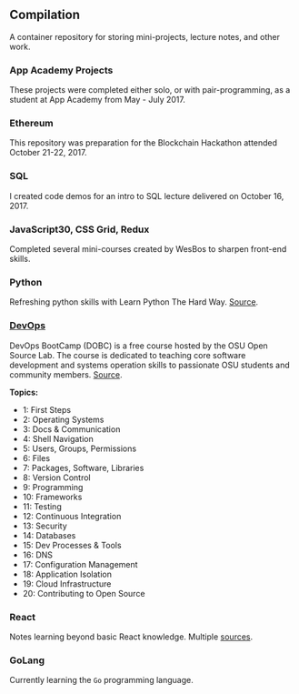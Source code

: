 ## Compilation
A container repository for storing mini-projects, lecture notes, and other work.

### App Academy Projects
These projects were completed either solo, or with pair-programming, as a student at App Academy from May - July 2017.

### Ethereum
This repository was preparation for the Blockchain Hackathon attended October 21-22, 2017.

### SQL
I created code demos for an intro to SQL lecture delivered on October 16, 2017.

### JavaScript30, CSS Grid, Redux
Completed several mini-courses created by WesBos to sharpen front-end skills.

### Python
Refreshing python skills with Learn Python The Hard Way. [Source](https://learnpythonthehardway.org).

### [DevOps](./DevOps)
DevOps BootCamp (DOBC) is a free course hosted by the OSU Open Source Lab. The course is dedicated to teaching core software development and systems operation skills to passionate OSU students and community members. [Source](https://devopsbootcamp.osuosl.org/).

**Topics:**
* 1: First Steps
* 2: Operating Systems
* 3: Docs & Communication
* 4: Shell Navigation
* 5: Users, Groups, Permissions
* 6: Files
* 7: Packages, Software, Libraries
* 8: Version Control
* 9: Programming
* 10: Frameworks
* 11: Testing
* 12: Continuous Integration
* 13: Security
* 14: Databases
* 15: Dev Processes & Tools
* 16: DNS
* 17: Configuration Management
* 18: Application Isolation
* 19: Cloud Infrastructure
* 20: Contributing to Open Source

### React

Notes learning beyond basic React knowledge. Multiple [sources](https://github.com/vasanthk/react-bits/blob/master/anti-patterns/01.props-in-initial-state.md). 

### GoLang

Currently learning the `Go` programming language.
